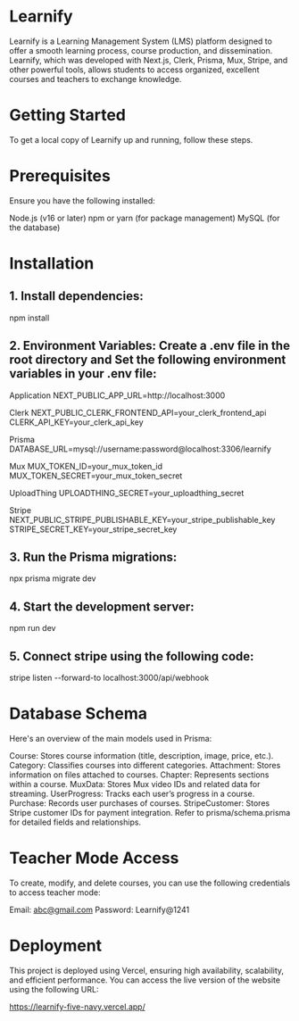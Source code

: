 # Learnify

Learnify is a Learning Management System (LMS) platform designed to offer a smooth learning process, course production, and dissemination. Learnify, which was developed with Next.js, Clerk, Prisma, Mux, Stripe, and other powerful tools, allows students to access organized, excellent courses and teachers to exchange knowledge.

# Getting Started
To get a local copy of Learnify up and running, follow these steps.

# Prerequisites
Ensure you have the following installed:

Node.js (v16 or later)
npm or yarn (for package management)
MySQL (for the database)

# Installation

## 1. Install dependencies:
npm install

## 2. Environment Variables: Create a .env file in the root directory and Set the following environment variables in your .env file:
	
Application
NEXT_PUBLIC_APP_URL=http://localhost:3000

Clerk
NEXT_PUBLIC_CLERK_FRONTEND_API=your_clerk_frontend_api
CLERK_API_KEY=your_clerk_api_key

Prisma
DATABASE_URL=mysql://username:password@localhost:3306/learnify

Mux
MUX_TOKEN_ID=your_mux_token_id
MUX_TOKEN_SECRET=your_mux_token_secret

UploadThing
UPLOADTHING_SECRET=your_uploadthing_secret

Stripe
NEXT_PUBLIC_STRIPE_PUBLISHABLE_KEY=your_stripe_publishable_key
STRIPE_SECRET_KEY=your_stripe_secret_key
	
## 3. Run the Prisma migrations:
npx prisma migrate dev

## 4. Start the development server:
npm run dev

## 5. Connect stripe using the following code:
stripe listen --forward-to localhost:3000/api/webhook 


# Database Schema
Here's an overview of the main models used in Prisma:

Course: Stores course information (title, description, image, price, etc.).
Category: Classifies courses into different categories.
Attachment: Stores information on files attached to courses.
Chapter: Represents sections within a course.
MuxData: Stores Mux video IDs and related data for streaming.
UserProgress: Tracks each user’s progress in a course.
Purchase: Records user purchases of courses.
StripeCustomer: Stores Stripe customer IDs for payment integration.
Refer to prisma/schema.prisma for detailed fields and relationships.

# Teacher Mode Access

To create, modify, and delete courses, you can use the following credentials to access teacher mode:

Email: abc@gmail.com
Password: Learnify@1241

# Deployment
This project is deployed using Vercel, ensuring high availability, scalability, and efficient performance. You can access the live version of the website using the following URL:

https://learnify-five-navy.vercel.app/

